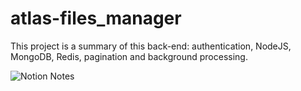 # atlas-files_manager
This project is a summary of this back-end: authentication, NodeJS, MongoDB, Redis, pagination and background processing.

![Notion Notes](https://www.notion.so/sarahmarkland/Files-Manager-6c8f4cc6d22048d9bb3441eec58b240e?pvs=4)
